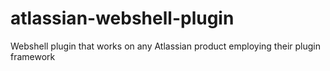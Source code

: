 # atlassian-webshell-plugin
Webshell plugin that works on any Atlassian product employing their plugin framework
